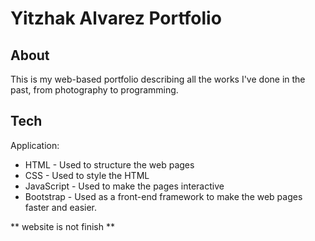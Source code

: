 # Yitzhak Alvarez Portfolio

## About ##

This is my web-based portfolio describing all the works I've done in the past, from photography to programming.

## Tech ##

Application:
- HTML - Used to structure the web pages
- CSS - Used to style the HTML
- JavaScript - Used to make the pages interactive
- Bootstrap - Used as a front-end framework to make the web pages faster and easier.

** website is not finish **
